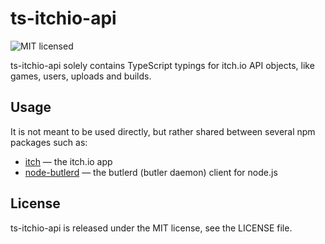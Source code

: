 # ts-itchio-api

![MIT licensed](https://img.shields.io/badge/license-MIT-blue.svg)

ts-itchio-api solely contains TypeScript typings for itch.io API objects,
like games, users, uploads and builds.

## Usage

It is not meant to be used directly, but rather shared between several
npm packages such as:

  * [itch](https://github.com/itchio/itch) — the itch.io app
  * [node-butlerd](https://github.com/itchio/node-butlerd) — the butlerd (butler daemon) client for node.js

## License

ts-itchio-api is released under the MIT license, see the LICENSE file.

